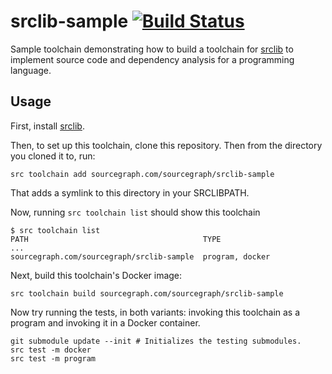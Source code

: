 # srclib-sample [![Build Status](https://travis-ci.org/sourcegraph/srclib-sample.png?branch=master)](https://travis-ci.org/sourcegraph/srclib-sample)

Sample toolchain demonstrating how to build a toolchain for
[srclib](http://srclib.org) to implement source code and dependency analysis for
a programming language.

## Usage

First, install [srclib](https://srclib.org).

Then, to set up this toolchain, clone this repository. Then from the directory
you cloned it to, run:

```
src toolchain add sourcegraph.com/sourcegraph/srclib-sample
```

That adds a symlink to this directory in your SRCLIBPATH.

Now, running `src toolchain list` should show this toolchain

```
$ src toolchain list
PATH                                       TYPE
...
sourcegraph.com/sourcegraph/srclib-sample  program, docker
```

Next, build this toolchain's Docker image:

```
src toolchain build sourcegraph.com/sourcegraph/srclib-sample
```

Now try running the tests, in both variants: invoking this toolchain as a
program and invoking it in a Docker container.

```
git submodule update --init # Initializes the testing submodules.
src test -m docker
src test -m program
```
